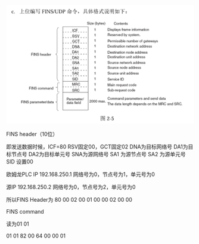 ![](img/Pasted%20image%2020250826194709.png)

FINS header（10位）

即发送数据时候，ICF=80 
RSV固定00，GCT固定02 
DNA为目标网络号 
DA1为目标节点号 
DA2为目标单元号 
SNA为源网络号 
SA1 为源节点号 
SA2 为源单元号 
SID 设置00

欧姆龙PLC IP
192.168.250.1
网络号为0，节点号为1，单元号为0

源IP
192.168.250.2
网络号为0，节点号为2，单元号为0

所以FINS Header为
80 00 02 00 01 00 00 02 00 00

FINS command

读为01 01

01 01 82 00 64 00  00 01